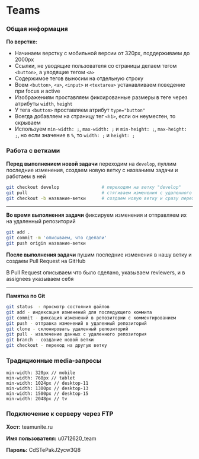 # Teams

### Общая информация

**По верстке:**

- Начинаем верстку с мобильной версии от 320px, поддерживаем до 2000px
- Ссылки, не уводящие пользователя со страницы делаем тегом `<button>`, а уводящие тегом `<a>`
- Содержимое тегов выносим на отдельную строку
- Всем `<button>`, `<a>`, `<input>` и `<textarea>` устанавливаем поведение при focus и active
- Изображениям проставляем фиксированные размеры в теге через атрибуты `width`, `height`
- У тега `<button>` проставляем атрибут `type="button"`
- Всегда добавляем на страницу тег `<h1>`, если он неуместен, то скрываем
- Используем `min-width: ;`, `max-width: ;` и `min-height: ;`, `max-height: ;`, но если значение в `%`, то `width: ;` и `height: ;`

### Работа с ветками

**Перед выполнением новой задачи** переходим на `develop`, пуллим последние изменения, создаем новую ветку с названием задачи и работаем в ней

```bash
git checkout develop                # переходим на ветку "develop"
git pull                            # стягиваем изменения с удаленного репозитория
git checkout -b название-ветки      # создаем новую ветку и сразу переходим на нее, например TEAM-102
```

---

**Во время выполнения задачи** фиксируем изменения и отправляем их на удаленный репозиторий

```bash
git add .
git commit -m 'описываем, что сделали'
git push origin название-ветки
```

**После выполнения задачи** пушим последние изменения в нашу ветку и создаем Pull Request на GitHub

В Pull Request описываем что было сделано, указываем reviewers, и в assignees указываем себя

---

**Памятка по Git**

```bash
git status  - просмотр состояния файлов
git add - индексация изменений для последующего коммита
git commit - фиксация изменений в репозитории с комментированием
git push - отправка изменений в удаленный репозиторий
git clone - склонировать удаленный репозиторий
git pull - извлечение данных с удаленного репозитория
git branch - создание новой ветки
git checkout - переход на другую ветку
```

### Традиционные media-запросы

```
min-width: 320px // mobile
min-width: 768px // tablet
min-width: 1024px // desktop-11
min-width: 1300px // desktop-13
min-width: 1500px // desktop-15
min-width: 2048px // tv
```

### Подключение к серверу через FTP

**Хост:** teamunite.ru

**Имя пользователя:** u0712620_team

**Пароль:** CdSTePakJ2ycw3Q8
